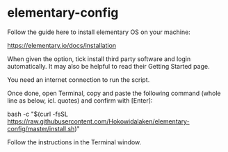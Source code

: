 # elementary-config

Follow the guide here to install elementary OS on your machine:

https://elementary.io/docs/installation

When given the option, tick install third party software and login automatically. It may also be helpful to read their Getting Started page.

You need an internet connection to run the script.



Once done, open Terminal, copy and paste the following command (whole line as below, icl. quotes) and confirm with [Enter]:

bash -c "$(curl -fsSL https://raw.githubusercontent.com/Hokowidalaken/elementary-config/master/install.sh)"

Follow the instructions in the Terminal window.
